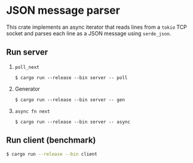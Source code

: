 # JSON message parser
This crate implements an async iterator that reads lines from a `tokio` TCP socket and parses each line as a JSON message
using `serde_json`.

## Run server
1) `poll_next`
    ```
    $ cargo run --release --bin server -- poll
    ```
2) Generator
    ```
    $ cargo run --release --bin server -- gen
    ```
3) `async fn next`
    ```
    $ cargo run --release --bin server -- async
    ```

## Run client (benchmark)
```bash
$ cargo run --release --bin client
```
